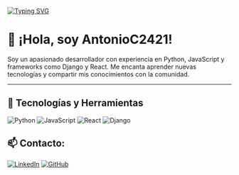 <a href="https://git.io/typing-svg"><img src="https://readme-typing-svg.herokuapp.com?font=Fira+Code&pause=1000&color=002597&background=FFFFFF00&center=true&vCenter=true&random=true&width=438&height=51&lines=Antonio+Cotrina+Polo" alt="Typing SVG" /></a>

# 👋 ¡Hola, soy AntonioC2421!

Soy un apasionado desarrollador con experiencia en Python, JavaScript y frameworks como Django y React. Me encanta aprender nuevas tecnologías y compartir mis conocimientos con la comunidad.

---
## 🚀 Tecnologías y Herramientas

![Python](https://img.shields.io/badge/Python-3776AB?style=for-the-badge&logo=python&logoColor=white)
![JavaScript](https://img.shields.io/badge/JavaScript-F7DF1E?style=for-the-badge&logo=javascript&logoColor=black)
![React](https://img.shields.io/badge/React-61DAFB?style=for-the-badge&logo=react&logoColor=black)
![Django](https://img.shields.io/badge/Django-092E20?style=for-the-badge&logo=django&logoColor=white)


## 📫 Contacto:
[![LinkedIn](https://img.shields.io/badge/LinkedIn-Antonio-blue?style=for-the-badge&logo=linkedin)](https://linkedin.com/in/tuusuario)
[![GitHub](https://img.shields.io/badge/GitHub-AntonioC2421-black?style=for-the-badge&logo=github)](https://github.com/AntonioC2421)
